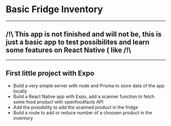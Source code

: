 # Basic Fridge Inventory
-------
## /!\ This app is not finished and will not be, this is just a basic app to test possibilites and learn some features on React Native ( like /!\
-----
First little project with Expo
----

- Build a very simple server with node and Prisma to store data of the app locally
- Build a React Native app with Expo, add a scanner function to fetch some food product with openfoodfacts API
- Add the possibility to add the scanned product in the fridge
- Build a route to add or reduce number of a choosen product in the inventory
